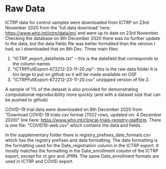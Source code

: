 
# Raw Data
ICTRP data for control samples were downloaded from ICTRP on 23rd November 2020 from the 'full data download' here: https://www.who.int/ictrp/data/en/ and were up to date on 23rd November. Checking the database on 8th December 2020 there was no further update to the data, but the data fields file was better formatted than the version I had, so I downloaded that on 8th Dec. Three main files:

1. "ICTRP_export_datafields.txt" - this is the datafield that corresponds to the column names 
2. "ICTRPFullExport-672212-23-11-20.zip"- this is the raw data folder It is too large to put on github so it will be made available on OSF
3. "ICTRPFullExport-672212-23-11-20.csv" unzipped version of file 2.

A sample of 1% of the dataset is also provided for demonstrating computational reproducibility more quickly (and with a dataset size that can be pushed to github)

COVID-19 trial data were downloaded on 8th December 2020 from "Download COVID-19 trials csv format [7022 rows, updated on: 4 December 2020]" link here: https://www.who.int/clinical-trials-registry-platform. There is one file: "COVID19-web.csv" which contains the data and fields.

In the supplementary folder there is 
registry_prefixes_date_formats.csv
which has the registry prefixes and date formatting. The date formatting is the formatting used for the Date_registration column in the ICTRP export. It mostly matches the formatting in the Date_enrollment column of the ICTRP export, except for ct.gov and JPRN. The same Date_enrollment formats are used in ICTRP and COVID export.




